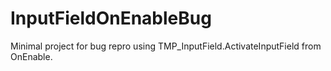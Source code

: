 # InputFieldOnEnableBug
Minimal project for bug repro using TMP_InputField.ActivateInputField from OnEnable.
